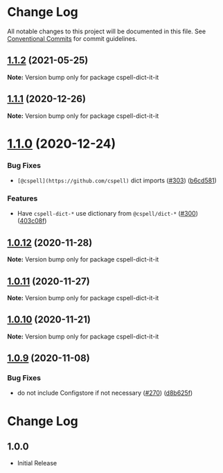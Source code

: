 # Change Log

All notable changes to this project will be documented in this file.
See [Conventional Commits](https://conventionalcommits.org) for commit guidelines.

## [1.1.2](https://github.com/streetsidesoftware/cspell-dicts/compare/cspell-dict-it-it@1.1.1...cspell-dict-it-it@1.1.2) (2021-05-25)

**Note:** Version bump only for package cspell-dict-it-it





## [1.1.1](https://github.com/streetsidesoftware/cspell-dicts/compare/cspell-dict-it-it@1.1.0...cspell-dict-it-it@1.1.1) (2020-12-26)

**Note:** Version bump only for package cspell-dict-it-it





# [1.1.0](https://github.com/streetsidesoftware/cspell-dicts/compare/cspell-dict-it-it@1.0.12...cspell-dict-it-it@1.1.0) (2020-12-24)


### Bug Fixes

* `[@cspell](https://github.com/cspell)` dict imports ([#303](https://github.com/streetsidesoftware/cspell-dicts/issues/303)) ([b6cd581](https://github.com/streetsidesoftware/cspell-dicts/commit/b6cd58114caa8752fba69522e6b740a4be74dd6e))


### Features

* Have `cspell-dict-*` use dictionary from `@cspell/dict-*` ([#300](https://github.com/streetsidesoftware/cspell-dicts/issues/300)) ([403c08f](https://github.com/streetsidesoftware/cspell-dicts/commit/403c08fbd1d11a083f586e591b87ef9a47f71944))





## [1.0.12](https://github.com/streetsidesoftware/cspell-dicts/compare/cspell-dict-it-it@1.0.11...cspell-dict-it-it@1.0.12) (2020-11-28)

**Note:** Version bump only for package cspell-dict-it-it





## [1.0.11](https://github.com/streetsidesoftware/cspell-dicts/compare/cspell-dict-it-it@1.0.10...cspell-dict-it-it@1.0.11) (2020-11-27)

**Note:** Version bump only for package cspell-dict-it-it





## [1.0.10](https://github.com/streetsidesoftware/cspell-dicts/compare/cspell-dict-it-it@1.0.9...cspell-dict-it-it@1.0.10) (2020-11-21)

**Note:** Version bump only for package cspell-dict-it-it

## [1.0.9](https://github.com/streetsidesoftware/cspell-dicts/compare/cspell-dict-it-it@1.0.8...cspell-dict-it-it@1.0.9) (2020-11-08)

### Bug Fixes

- do not include Configstore if not necessary ([#270](https://github.com/streetsidesoftware/cspell-dicts/issues/270)) ([d8b625f](https://github.com/streetsidesoftware/cspell-dicts/commit/d8b625f2f42d5cc6c4a9390216ac1e5037886e44))

# Change Log

## 1.0.0

- Initial Release
